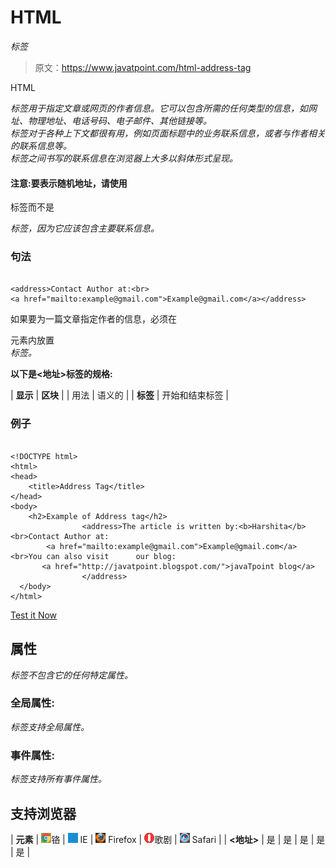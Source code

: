 # HTML

<address>标签</address>

> 原文：<https://www.javatpoint.com/html-address-tag>

HTML

<address>标签用于指定文章或网页的作者信息。它可以包含所需的任何类型的信息，如网址、物理地址、电话号码、电子邮件、其他链接等。</address>

<address>标签对于各种上下文都很有用，例如页面标题中的业务联系信息，或者与作者相关的联系信息等。</address>

<address>标签之间书写的联系信息在浏览器上大多以斜体形式呈现。</address>

#### 注意:要表示随机地址，请使用

标签而不是

<address>标签，因为它应该包含主要联系信息。</address>

### 句法

```

<address>Contact Author at:<br>
<a href="mailto:example@gmail.com">Example@gmail.com</a></address>

```

如果要为一篇文章指定作者的信息，必须在

<article>元素内放置

<address>标签。</address>

</article>

**以下是<地址>标签的规格:**

| **显示** | **区块** |
| 用法 | 语义的 |
| **标签** | 开始和结束标签 |

### 例子

```

<!DOCTYPE html>
<html>
<head>
	<title>Address Tag</title>
</head>
<body>
	<h2>Example of Address tag</h2>
                <address>The article is written by:<b>Harshita</b> <br>Contact Author at:
	    <a href="mailto:example@gmail.com">Example@gmail.com</a><br>You can also visit      our blog:
	   <a href="http://javatpoint.blogspot.com/">javaTpoint blog</a>
                </address>
  </body>
</html>

```

[Test it Now](https://www.javatpoint.com/oprweb/test.jsp?filename=HTMLaddresstag)

## 属性

<address>标签不包含它的任何特定属性。</address>

### 全局属性:

<address>标签支持全局属性。</address>

### 事件属性:

<address>标签支持所有事件属性。</address>

## 支持浏览器

| **元素** | ![chrome browser](img/4fbdc93dc2016c5049ed108e7318df19.png)铬 | ![ie browser](img/83dd23df1fe8373fd5bf054b2c1dd88b.png) IE | ![firefox browser](img/4f001fff393888a8a807ed29b28145d1.png) Firefox | ![opera browser](img/6cad4a592cc69a052056a0577b4aac65.png)歌剧 | ![safari browser](img/a0f6a9711a92203c5dc5c127fe9c9fca.png) Safari |
| **<地址>** | 是 | 是 | 是 | 是 | 是 |
